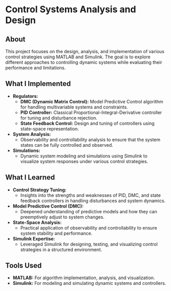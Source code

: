 # Control Systems Analysis and Design

## About
This project focuses on the design, analysis, and implementation of various control strategies using MATLAB and Simulink. The goal is to explore different approaches to controlling dynamic systems while evaluating their performance and limitations.

## What I Implemented
- **Regulators:**
  - **DMC (Dynamic Matrix Control):** Model Predictive Control algorithm for handling multivariable systems and constraints.
  - **PID Controller:** Classical Proportional-Integral-Derivative controller for tuning and disturbance rejection.
  - **State Feedback Control:** Design and tuning of controllers using state-space representation.
- **System Analysis:**
  - Observability and controllability analysis to ensure that the system states can be fully controlled and observed.
- **Simulations:**
  - Dynamic system modeling and simulations using Simulink to visualize system responses under various control strategies.

## What I Learned
- **Control Strategy Tuning:**
  - Insights into the strengths and weaknesses of PID, DMC, and state feedback controllers in handling disturbances and system dynamics.
- **Model Predictive Control (DMC):**
  - Deepened understanding of predictive models and how they can preemptively adjust to system changes.
- **State-Space Analysis:**
  - Practical application of observability and controllability to ensure system stability and performance.
- **Simulink Expertise:**
  - Leveraged Simulink for designing, testing, and visualizing control strategies in a structured environment.

## Tools Used
- **MATLAB:** For algorithm implementation, analysis, and visualization.
- **Simulink:** For modeling and simulating dynamic systems and controllers.
